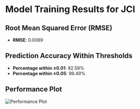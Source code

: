 # Model Training Results for JCI

## Root Mean Squared Error (RMSE)
- **RMSE**: 0.0069

## Prediction Accuracy Within Thresholds
- **Percentage within ±0.01**: 92.59%
- **Percentage within ±0.05**: 99.49%

## Performance Plot
![Performance Plot](../imgs/JCI.png)
